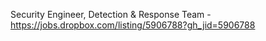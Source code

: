 Security Engineer, Detection & Response Team - https://jobs.dropbox.com/listing/5906788?gh_jid=5906788

